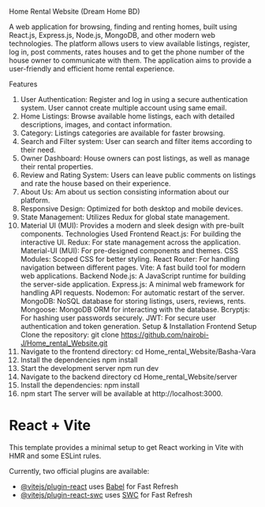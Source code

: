 Home Rental Website (Dream Home BD)

A web application for browsing, finding and renting homes, built using React.js, Express.js, Node.js, MongoDB, and other modern web technologies. The platform allows users to view available listings, register, log in, post comments, rates houses and to get the phone number of the house owner to communicate with them. The application aims to provide a user-friendly and efficient home rental experience.

Features
1. User Authentication: Register and log in using a secure authentication system. User cannot create multiple account using same email.
2. Home Listings: Browse available home listings, each with detailed descriptions, images, and contact information.
3. Category: Listings categories are available for faster browsing.
4. Search and Filter system: User can search and filter items according to their need.
5. Owner Dashboard: House owners can post listings, as well as manage their rental properties.
6. Review and Rating System: Users can leave public comments on listings and rate the house based on their experience.
7. About Us: Am about us section consisting information about our platform.
8. Responsive Design: Optimized for both desktop and mobile devices.
9. State Management: Utilizes Redux for global state management.
10. Material UI (MUI): Provides a modern and sleek design with pre-built components.
Technologies Used
Frontend
React.js: For building the interactive UI.
Redux: For state management across the application.
Material-UI (MUI): For pre-designed components and themes.
CSS Modules: Scoped CSS for better styling.
React Router: For handling navigation between different pages.
Vite: A fast build tool for modern web applications.
Backend
Node.js: A JavaScript runtime for building the server-side application.
Express.js: A minimal web framework for handling API requests.
Nodemon: For automatic restart of the server.
MongoDB: NoSQL database for storing listings, users, reviews, rents.
Mongoose: MongoDB ORM for interacting with the database.
Bcryptjs: For hashing user passwords securely.
JWT: For secure user authentication and token generation.
Setup & Installation
Frontend Setup
Clone the repository:
git clone https://github.com/nairobi-J/Home_rental_Website.git
1. Navigate to the frontend directory:
cd Home_rental_Website/Basha-Vara
2. Install the dependencies
npm install
3. Start the development server
npm run dev
4. Navigate to the backend directory
cd Home_rental_Website/server
5. Install the dependencies:
npm install
6. npm start
The server will be available at http://localhost:3000.



# React + Vite

This template provides a minimal setup to get React working in Vite with HMR and some ESLint rules.

Currently, two official plugins are available:

- [@vitejs/plugin-react](https://github.com/vitejs/vite-plugin-react/blob/main/packages/plugin-react/README.md) uses [Babel](https://babeljs.io/) for Fast Refresh
- [@vitejs/plugin-react-swc](https://github.com/vitejs/vite-plugin-react-swc) uses [SWC](https://swc.rs/) for Fast Refresh

